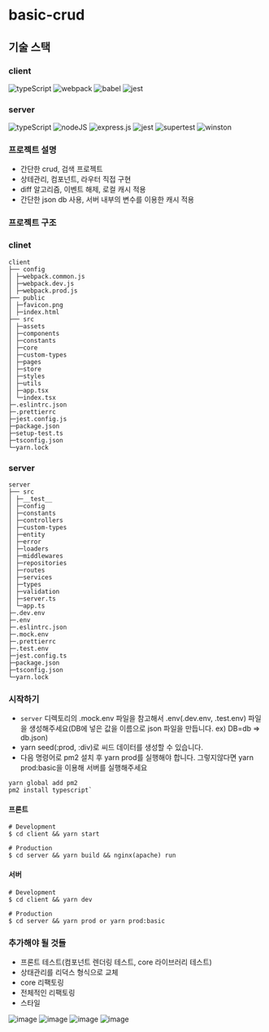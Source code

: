 # basic-crud

## 기술 스택

### client

![typeScript](https://img.shields.io/badge/typescript-007ACC.svg?style=for-the-badge&logo=typescript&logoColor=white)
![webpack](https://img.shields.io/badge/webpack-%238DD6F9.svg?style=for-the-badge&logo=webpack&logoColor=black)
![babel](https://img.shields.io/badge/babel-%23F9DC3E.svg?style=for-the-badge&logo=babel&logoColor=black)
![jest](https://img.shields.io/badge/jest-C21325.svg?style=for-the-badge&logo=jest&logoColor=white)

### server

![typeScript](https://img.shields.io/badge/typescript-007ACC.svg?style=for-the-badge&logo=typescript&logoColor=white)
![nodeJS](https://img.shields.io/badge/node.js-43853D.svg?style=for-the-badge&logo=node.js&logoColor=white)
![express.js](https://img.shields.io/badge/express.js-404d59.svg?style=for-the-badge&logo=express&logoColor=61DAFB)
![jest](https://img.shields.io/badge/jest-C21325.svg?style=for-the-badge&logo=jest&logoColor=white)
![supertest](https://img.shields.io/badge/supertest-009688.svg?style=for-the-badge&logo=supertest&logoColor=white)
![winston](https://img.shields.io/badge/winston-black.svg?style=for-the-badge)

### 프로젝트 설명

- 간단한 crud, 검색 프로젝트
- 상테관리, 컴포넌트, 라우터 직접 구현
- diff 알고리즘, 이벤트 해제, 로컬 캐시 적용
- 간단한 json db 사용, 서버 내부의 변수를 이용한 캐시 적용

### 프로젝트 구조

### clinet

```
client
├── config
│ ├─webpack.common.js
│ ├─webpack.dev.js
│ ├─webpack.prod.js
├── public
│ ├─favicon.png
│ ├─index.html
├── src
│ ├─assets
│ ├─components
│ ├─constants
│ ├─core
│ ├─custom-types
│ ├─pages
│ ├─store
│ ├─styles
│ ├─utils
│ ├─app.tsx
│ └─index.tsx
├─.eslintrc.json
├─.prettierrc
├─jest.config.js
├─package.json
├─setup-test.ts
├─tsconfig.json
└─yarn.lock
```

### server

```
server
├── src
│ ├─__test__
│ ├─config
│ ├─constants
│ ├─controllers
│ ├─custom-types
│ ├─entity
│ ├─error
│ ├─loaders
│ ├─middlewares
│ ├─repositories
│ ├─routes
│ ├─services
│ ├─types
│ ├─validation
│ ├─server.ts
│ └─app.ts
├─.dev.env
├─.env
├─.eslintrc.json
├─.mock.env
├─.prettierrc
├─.test.env
├─jest.config.ts
├─package.json
├─tsconfig.json
└─yarn.lock
```

### 시작하기

- `server` 디렉토리의 .mock.env 파일을 참고해서 .env(.dev.env, .test.env) 파일을 생성해주세요(DB에 넣은 값을 이름으로 json 파일을 만듭니다. ex) DB=db => db.json)
- yarn seed(:prod, :div)로 씨드 데이터를 생성할 수 있습니다.
- 다음 명령어로 pm2 설치 후 yarn prod를 실행해야 합니다. 그렇지않다면 yarn prod:basic을 이용해 서버를 실행해주세요

```
yarn global add pm2
pm2 install typescript`
```

#### 프론트

```
# Development
$ cd client && yarn start

# Production
$ cd server && yarn build && nginx(apache) run
```

#### 서버

```
# Development
$ cd client && yarn dev

# Production
$ cd server && yarn prod or yarn prod:basic
```

### 추가해야 될 것들

- 프론트 테스트(컴포넌트 렌더링 테스트, core 라이브러리 테스트)
- 상태관리를 리덕스 형식으로 교체
- core 리팩토링
- 전체적인 리팩토링
- 스타일

![image](https://user-images.githubusercontent.com/57904979/153343674-d357b191-cd2a-4608-8397-b8aabb869a35.png)
![image](https://user-images.githubusercontent.com/57904979/153343745-890bf2ba-223f-455e-b34d-e3846b9552ed.png)
![image](https://user-images.githubusercontent.com/57904979/153343789-115c233b-a3ba-4f87-96bd-32a577585615.png)
![image](https://user-images.githubusercontent.com/57904979/153344474-3251a717-e27f-4a26-9df1-d2f78a470c5e.png)
